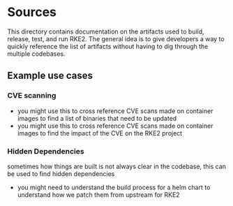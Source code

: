 # Sources

This directory contains documentation on the artifacts used to build, release, test, and run RKE2.
The general idea is to give developers a way to quickly reference the list of artifacts without having to dig through the multiple codebases.

## Example use cases

### CVE scanning

- you might use this to cross reference CVE scans made on container images to find a list of binaries that need to be updated
- you might use this to cross reference CVE scans made on container images to find the impact of the CVE on the RKE2 project

### Hidden Dependencies

sometimes how things are built is not always clear in the codebase, this can be used to find hidden dependencies
- you might need to understand the build process for a helm chart to understand how we patch them from upstream for RKE2
